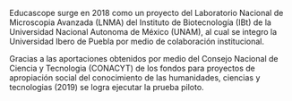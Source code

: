 Educascope surge en 2018 como un proyecto del Laboratorio Nacional de Microscopia Avanzada (LNMA) del Instituto de Biotecnología (IBt) de la Universidad Nacional Autonoma de México (UNAM), al cual se integro la Universidad Ibero de Puebla por medio de colaboración institucional.

Gracias a las aportaciones obtenidos por medio del Consejo Nacional de Ciencia y Tecnologia (CONACYT) de los fondos para proyectos de apropiación social del conocimiento de las humanidades, ciencias y tecnologias (2019) se logra ejecutar la prueba piloto. 
